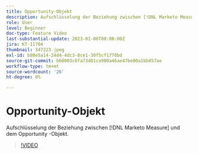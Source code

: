 ```yaml
---
title: Opportunity-Objekt
description: Aufschlüsselung der Beziehung zwischen [!DNL Marketo Measure] und dem Opportunity -Objekt.
role: User
level: Beginner
doc-type: Feature Video
last-substantial-update: 2023-01-06T00:00:00Z
jira: KT-11704
thumbnail: 347223.jpeg
exl-id: b80e5a14-24d4-4dc3-8ce1-30f5cf1770bd
source-git-commit: b60003c6fa73401ca980a46ae47be00a1bb457ae
workflow-type: tm+mt
source-wordcount: '26'
ht-degree: 0%

---
```


# Opportunity-Objekt

Aufschlüsselung der Beziehung zwischen [!DNL Marketo Measure] und dem Opportunity -Objekt.

>[!VIDEO](https://video.tv.adobe.com/v/347223/?quality=12&learn=on)
